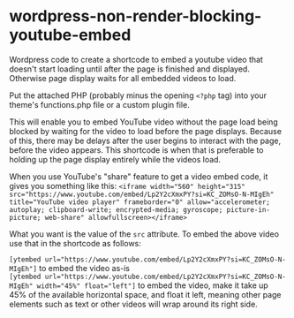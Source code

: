 # wordpress-non-render-blocking-youtube-embed
Wordpress code to create a shortcode to embed a youtube video that doesn't start loading until after the page is finished and displayed. Otherwise page display waits for all embedded videos to load. 

Put the attached PHP (probably minus the opening `<?php` tag) into your theme's functions.php file or a custom plugin file. 

This will enable you to embed YouTube video without the page load being blocked by waiting for the video to load before the page displays. Because of this, there may be delays after the user begins to interact with the page, before the video appears. This shortcode is when that is preferable to holding up the page display entirely while the videos load.

When you use YouTube's "share" feature to get a video embed code, it gives you something like this: `<iframe width="560" height="315" src="https://www.youtube.com/embed/Lp2Y2cXmxPY?si=KC_ZOMsO-N-MIgEh" title="YouTube video player" frameborder="0" allow="accelerometer; autoplay; clipboard-write; encrypted-media; gyroscope; picture-in-picture; web-share" allowfullscreen></iframe>`

What you want is the value of the `src` attribute. To embed the above video use that in the shortcode as follows:

`[ytembed url="https://www.youtube.com/embed/Lp2Y2cXmxPY?si=KC_ZOMsO-N-MIgEh"]` to embed the video as-is    
`[ytembed url="https://www.youtube.com/embed/Lp2Y2cXmxPY?si=KC_ZOMsO-N-MIgEh" width="45%" float="left"]` to embed the video, make it take up 45% of the available horizontal space, and float it left, meaning other page elements such as text or other videos will wrap around its right side. 
